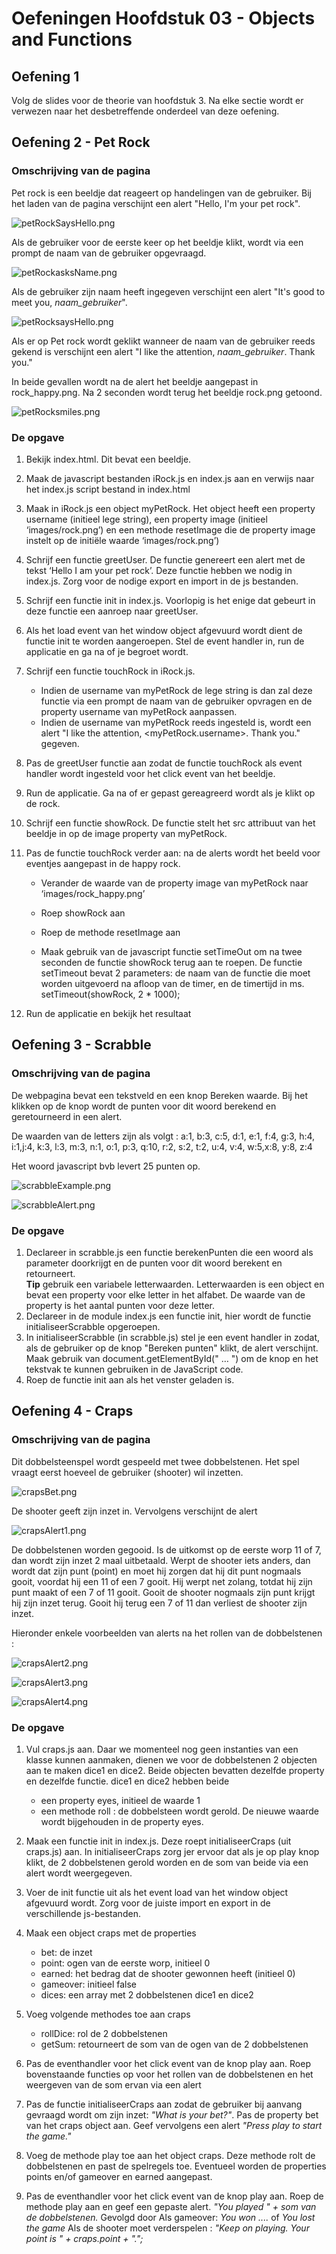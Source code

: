 # Oefeningen Hoofdstuk 03 - Objects and Functions

## Oefening 1

Volg de slides voor de theorie van hoofdstuk 3. Na elke sectie wordt er verwezen naar het desbetreffende onderdeel van deze oefening.

## Oefening 2 - Pet Rock

### Omschrijving van de pagina

Pet rock is een beeldje dat reageert op handelingen van de gebruiker.
Bij het laden van de pagina verschijnt een alert "Hello, I'm your pet rock".

![petRockSaysHello.png](images/petRock_index.png "pet rock says hello")

Als de gebruiker voor de eerste keer op het beeldje klikt, wordt via een prompt de naam van de gebruiker opgevraagd.

![petRockasksName.png](images/petRock_askName.png "pet rock asks yours name")

Als de gebruiker zijn naam heeft ingegeven verschijnt een alert "It's good to meet you, _naam_gebruiker_".

![petRocksaysHello.png](images/petRock_niceToMeet.png "pet rock says nice to meet")

Als er op Pet rock wordt geklikt wanneer de naam van de gebruiker reeds gekend is verschijnt een alert "I like the attention, _naam_gebruiker_. Thank you."

In beide gevallen wordt na de alert het beeldje aangepast in rock_happy.png. Na 2 seconden wordt terug het beeldje rock.png getoond.

![petRocksmiles.png](images/petRock_smile.png "pet rock smiles")

### De opgave

1. Bekijk index.html. Dit bevat een beeldje.
2. Maak de javascript bestanden iRock.js en index.js aan en verwijs naar het index.js script bestand in index.html
3. Maak in iRock.js een object myPetRock. Het object heeft een property username (initieel lege string), een property image (initieel ‘images/rock.png’) en een methode resetImage die de property image instelt op de initiële waarde ‘images/rock.png’)

4. Schrijf een functie greetUser. De functie genereert een alert met de tekst ‘Hello I am your pet rock’. Deze functie hebben we nodig in index.js. Zorg voor de nodige export en import in de js bestanden.

5. Schrijf een functie init in index.js. Voorlopig is het enige dat gebeurt in deze functie een aanroep naar greetUser.

6. Als het load event van het window object afgevuurd wordt dient de functie init te worden aangeroepen. Stel de event handler in, run de applicatie en ga na of je begroet wordt.

7. Schrijf een functie touchRock in iRock.js.

   - Indien de username van myPetRock de lege string is dan zal deze functie via een prompt de naam van de gebruiker opvragen en de property username van myPetRock aanpassen.
   - Indien de username van myPetRock reeds ingesteld is, wordt een alert "I like the attention, <myPetRock.username>. Thank you." gegeven.

8. Pas de greetUser functie aan zodat de functie touchRock als event handler wordt ingesteld voor het click event van het beeldje.

9. Run de applicatie. Ga na of er gepast gereagreerd wordt als je klikt op de rock.

10. Schrijf een functie showRock. De functie stelt het src attribuut van het beeldje in op de image property van myPetRock.

11. Pas de functie touchRock verder aan: na de alerts wordt het beeld voor eventjes aangepast in de happy rock.

    - Verander de waarde van de property image van myPetRock naar ‘images/rock_happy.png’

    - Roep showRock aan

    - Roep de methode resetImage aan

    - Maak gebruik van de javascript functie setTimeOut om na twee seconden de functie showRock terug aan te roepen. De functie setTimeout bevat 2 parameters: de naam van de functie die moet worden uitgevoerd na afloop van de timer, en de timertijd in ms. setTimeout(showRock, 2 \* 1000);

12. Run de applicatie en bekijk het resultaat

## Oefening 3 - Scrabble

### Omschrijving van de pagina

De webpagina bevat een tekstveld en een knop Bereken waarde. Bij het klikken op de knop wordt de punten voor dit woord berekend en geretourneerd in een alert.

De waarden van de letters zijn als volgt :
a:1, b:3, c:5, d:1, e:1, f:4, g:3, h:4, i:1,j:4, k:3, l:3, m:3, n:1, o:1, p:3, q:10, r:2, s:2, t:2, u:4, v:4, w:5,x:8, y:8, z:4

Het woord javascript bvb levert 25 punten op.

![scrabbleExample.png](images/scrabble_vbJavascript.png "Voorbeeld Javascript")

![scrabbleAlert.png](images/scrabble_alertJavascript.png "Alert Javascript")

### De opgave

1. Declareer in scrabble.js een functie berekenPunten die een woord als parameter doorkrijgt en de punten voor dit woord berekent en retourneert.
   <br>**Tip** gebruik een variabele letterwaarden. Letterwaarden is een object en bevat een property voor elke letter in het alfabet. De waarde van de property is het aantal punten voor deze letter.
2. Declareer in de module index.js een functie init, hier wordt de functie initialiseerScrabble opgeroepen.
3. In initialiseerScrabble (in scrabble.js) stel je een event handler in zodat, als de gebruiker op de knop "Bereken punten" klikt, de alert verschijnt. Maak gebruik van document.getElementById(" … ") om de knop en het tekstvak te kunnen gebruiken in de JavaScript code.
4. Roep de functie init aan als het venster geladen is.

## Oefening 4 - Craps

### Omschrijving van de pagina

Dit dobbelsteenspel wordt gespeeld met twee dobbelstenen. Het spel vraagt eerst hoeveel de gebruiker (shooter) wil inzetten.

![crapsBet.png](images/craps_askBet.png "Ask bet")

De shooter geeft zijn inzet in. Vervolgens verschijnt de alert

![crapsAlert1.png](images/craps_alert1.png "Alert 1")

De dobbelstenen worden gegooid. Is de uitkomst op de eerste worp 11 of 7, dan wordt zijn inzet 2 maal uitbetaald. Werpt de shooter iets anders, dan wordt dat zijn punt (point) en moet hij zorgen dat hij dit punt nogmaals gooit, voordat hij een 11 of een 7 gooit. Hij werpt net zolang, totdat hij zijn punt maakt of een 7 of 11 gooit. Gooit de shooter nogmaals zijn punt krijgt hij zijn inzet terug. Gooit hij terug een 7 of 11 dan verliest de shooter zijn inzet.

Hieronder enkele voorbeelden van alerts na het rollen van de dobbelstenen :

![crapsAlert2.png](images/craps_alert2.png "Alert 2")

![crapsAlert3.png](images/craps_alert3.png "Alert 3")

![crapsAlert4.png](images/craps_alert4.png "Alert 4")

### De opgave

1. Vul craps.js aan. Daar we momenteel nog geen instanties van een klasse kunnen aanmaken, dienen we voor de dobbelstenen 2 objecten aan te maken dice1 en dice2. Beide objecten bevatten dezelfde property en dezelfde functie. dice1 en dice2 hebben beide
   - een property eyes, initieel de waarde 1
   - een methode roll : de dobbelsteen wordt gerold. De nieuwe waarde wordt bijgehouden in de property eyes.
2. Maak een functie init in index.js. Deze roept initialiseerCraps (uit craps.js) aan. In initialiseerCraps zorg jer ervoor dat als je op play knop klikt, de 2 dobbelstenen gerold worden en de som van beide via een alert wordt weergegeven.

3. Voer de init functie uit als het event load van het window object afgevuurd wordt. Zorg voor de juiste import en export in de verschillende js-bestanden.

4. Maak een object craps met de properties

   - bet: de inzet
   - point: ogen van de eerste worp, initieel 0
   - earned: het bedrag dat de shooter gewonnen heeft (initieel 0)
   - gameover: initieel false
   - dices: een array met 2 dobbelstenen dice1 en dice2

5. Voeg volgende methodes toe aan craps

   - rollDice: rol de 2 dobbelstenen
   - getSum: retourneert de som van de ogen van de 2 dobbelstenen

6. Pas de eventhandler voor het click event van de knop play aan. Roep bovenstaande functies op voor het rollen van de dobbelstenen en het weergeven van de som ervan via een alert

7. Pas de functie initialiseerCraps aan zodat de gebruiker bij aanvang gevraagd wordt om zijn inzet: _"What is your bet?"_. Pas de property bet van het craps object aan. Geef vervolgens een alert _"Press play to start the game."_

8. Voeg de methode play toe aan het object craps. Deze methode rolt de dobbelstenen en past de spelregels toe. Eventueel worden de properties points en/of gameover en earned aangepast.

9. Pas de eventhandler voor het click event van de knop play aan. Roep de methode play aan en geef een gepaste alert.
   _"You played " + som van de dobbelstenen._
   Gevolgd door
   Als gameover: _You won ...._ of _You lost the game_
   Als de shooter moet verderspelen : _"Keep on playing. Your point is " + craps.point + ".";_
